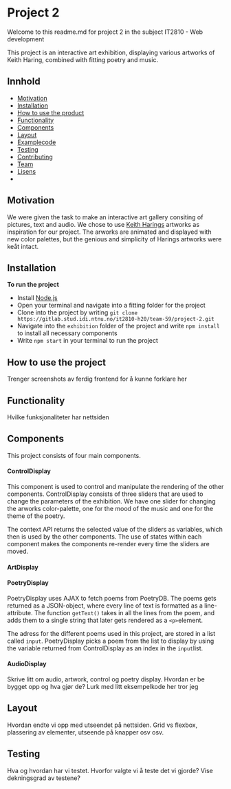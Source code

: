 # Project 2

Welcome to this readme.md for project 2 in the subject IT2810 - Web development

This project is an interactive art exhibition, displaying various artworks of Keith Haring, combined with fitting poetry and music.





## Innhold
* [Motivation](#motivation)
* [Installation](#installation)
* [How to use the product](#hvordan-anvende-produktet)
* [Functionality](#egenskaper)
* [Components](#screenshots)
* [Layout](#teknologi-og-rammeverk)
* [Examplecode](#eksempelkode)
* [Testing](#testing)
* [Contributing](#bidra)
* [Team](#team)
* [Lisens](#lisens)
* 


## Motivation

We were given the task to make an interactive art gallery consiting of pictures, text and audio. 
We chose to use [Keith Harings](https://www.haring.com/!/about-haring/bio) artworks as inspiration for our project.
The arworks are animated and displayed with new color palettes, but the genious and simplicity of Harings artworks were keåt intact.

## Installation
**To run the project**

* Install [Node.js](https://nodejs.org)
* Open your terminal and navigate into a fitting folder for the project
* Clone into the project by writing `git clone https://gitlab.stud.idi.ntnu.no/it2810-h20/team-59/project-2.git`
* Navigate into the `exhibition` folder of the project and write `npm install` to install all necessary components
* Write `npm start` in your terminal to run the project


## How to use the project

Trenger screenshots av ferdig frontend for å kunne forklare her


## Functionality

Hvilke funksjonaliteter har nettsiden

## Components

This project consists of four main components.

#### ControlDisplay

This component is used to control and manipulate the rendering of the other components. 
ControlDisplay consists of three sliders that are used to change the parameters of the exhibition. We have one slider for changing the arworks color-palette, 
one for the mood of the music and one for the theme of the poetry.

The context API returns the selected value of the sliders as variables, which then is used by the other components. 
The use of states within each component makes the components re-render every time the sliders are moved.

#### ArtDisplay

#### PoetryDisplay

 PoetryDisplay uses AJAX to fetch poems from PoetryDB. The poems gets returned as a JSON-object, where every line of text is formatted as a line-attribute.
 The function `getText()` takes in all the lines from the poem, and adds them to a single string that later gets rendered as a `<p>`element.
 
 The adress for the different poems used in this project, are stored in a list called `input`. 
 PoetryDisplay picks a poem from the list to display by using the variable returned from ControlDisplay as an index in the `input`list.
 

####  AudioDisplay







Skrive litt om audio, artwork, control og poetry display. Hvordan er be bygget opp og hva gjør de? Lurk med litt eksempelkode her tror jeg

## Layout

Hvordan endte vi opp med utseendet på nettsiden. Grid vs flexbox, plassering av elementer, utseende på knapper osv osv.

## Testing

Hva og hvordan har vi testet. Hvorfor valgte vi å teste det vi gjorde? Vise dekningsgrad av testene?










